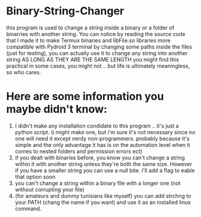 # Binary-String-Changer
this program is used to change a string inside a binary or a folder of binarries with another string. You can notice by reading the source code that I made it to make Termux binaries and libFile.so libraries more compatible with Pydroid 3 terminal by changing some paths inside the files (just for testing), you can actually use it to change any string into another string AS LONG AS THEY ARE THE SAME LENGTH 
you might find this practical in some cases, you might not .. but life is ultimately meaningless, so who cares.

# Here are some information you maybe didn't know:
1) I didn't make any installation condidate to this program .. it's just a python script. (i might make one, but i'm sure it's not necessary since no one will need it except nerdy non-programmers. probably because it's simple and the only advantage it has is on the automation level when it comes to nested folders and permission errors ect)
2) if you dealt with binaries before, you know you can't change a string within it with another string unless they're both the same size. However if you have a smaller string you can use a null bite. I'll add a flag to eable that option soon
3) you can't change a string within a binary file with a longer one (not without corrupting your file)
4) (for amateurs and dummy tunisians like myself) you can add strchng to your PATH (chang the name if you want) and use it as an installed linux command.
